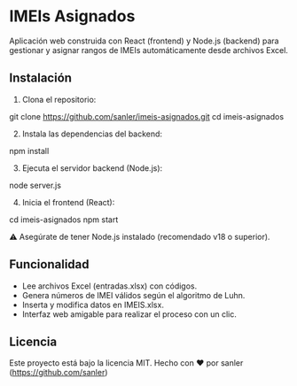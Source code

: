 # IMEIs Asignados

Aplicación web construida con React (frontend) y Node.js (backend) para gestionar y asignar rangos de IMEIs automáticamente desde archivos Excel.

## Instalación

1. Clona el repositorio:

git clone https://github.com/sanler/imeis-asignados.git
cd imeis-asignados

2. Instala las dependencias del backend:

npm install

3. Ejecuta el servidor backend (Node.js):

node server.js

4. Inicia el frontend (React):

cd imeis-asignados
npm start

⚠️ Asegúrate de tener Node.js instalado (recomendado v18 o superior).

## Funcionalidad

- Lee archivos Excel (entradas.xlsx) con códigos.
- Genera números de IMEI válidos según el algoritmo de Luhn.
- Inserta y modifica datos en IMEIS.xlsx.
- Interfaz web amigable para realizar el proceso con un clic.

## Licencia

Este proyecto está bajo la licencia MIT.
Hecho con ❤️ por sanler (https://github.com/sanler)
